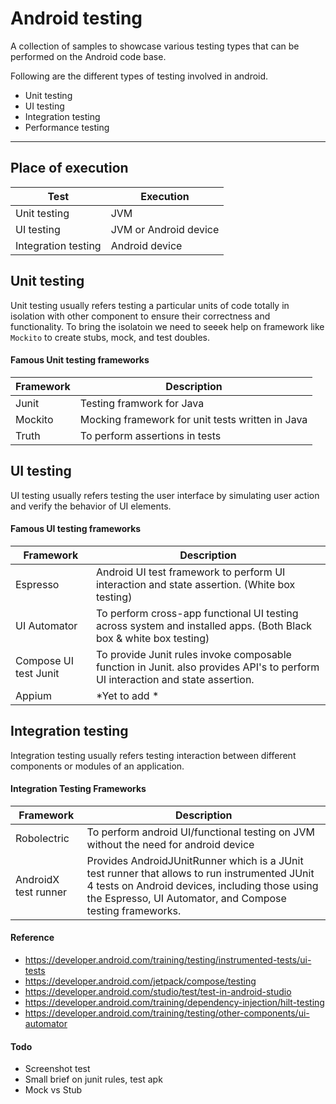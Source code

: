 # Android testing
A collection of samples to showcase various testing types that can be performed on the Android code base.

Following are the different types of testing involved in android.

* Unit testing
* UI testing
* Integration testing
* Performance testing

----
## Place of execution


| Test 				           | Execution             |
|---------------------|-----------------------|
| Unit testing        | JVM                   |
| UI testing          | JVM or Android device |
| Integration testing | Android device        |

## Unit testing
Unit testing usually refers testing a particular units of code totally in isolation with other component to ensure their correctness and functionality.
To bring the isolatoin we need to seeek help on framework like `Mockito` to create stubs, mock, and test doubles.

#### Famous Unit testing frameworks

| Framework 			 | Description                                      |    
|---------------|--------------------------------------------------|
| Junit         | Testing framwork for Java                        |
| Mockito       | Mocking framework for unit tests written in Java |
| Truth         | To perform assertions in tests                   |


## UI testing
UI testing usually refers testing the user interface by simulating user action and verify the behavior of UI elements.

#### Famous UI testing frameworks

| Framework 			         | Description                                                                                                                    |        
|-----------------------|--------------------------------------------------------------------------------------------------------------------------------|
| Espresso		   	        | Android UI test framework to perform UI interaction and state assertion.  (White box testing)                                  |
| UI Automator          | To perform cross-app functional UI testing across system and installed apps. (Both Black box & white box testing)              |
| Compose UI test Junit | To provide Junit rules invoke composable function in Junit. also provides API's to perform UI interaction and state assertion. |
| Appium				            | *Yet to add *	                                                                                                                 |


## Integration testing
Integration testing usually refers testing interaction between different components or modules of an application.

#### Integration Testing Frameworks
| Framework 			        | Description                                                                                                                                                                                                  |
|----------------------|--------------------------------------------------------------------------------------------------------------------------------------------------------------------------------------------------------------|
| Robolectric			       | 	 To perform android UI/functional testing on JVM without the need for android device                                                                                                                        |
| AndroidX test runner | Provides AndroidJUnitRunner which is a JUnit test runner that allows to run instrumented JUnit 4 tests on Android devices, including those using the Espresso, UI Automator, and Compose testing frameworks. |


#### Reference

* https://developer.android.com/training/testing/instrumented-tests/ui-tests
* https://developer.android.com/jetpack/compose/testing
* https://developer.android.com/studio/test/test-in-android-studio
* https://developer.android.com/training/dependency-injection/hilt-testing
* https://developer.android.com/training/testing/other-components/ui-automator



#### Todo
* Screenshot test
* Small brief on junit rules, test apk
* Mock vs Stub
